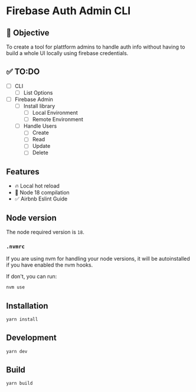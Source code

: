 # Firebase Auth Admin CLI

## 🏁 Objective

To create a tool for plattform admins to handle auth info without having to build a whole UI locally using firebase credentials.

## ✅ TO:DO

- [ ] CLI
  - [ ] List Options
- [ ] Firebase Admin
  - [ ] Install library
    - [ ] Local Environment
    - [ ] Remote Environment
  - [ ] Handle Users
    - [ ] Create
    - [ ] Read
    - [ ] Update
    - [ ] Delete

## Features

- 🔥 Local hot reload
- 🚛 Node 18 compilation
- ✅ Airbnb Eslint Guide

## Node version

The node required version is `18`.

### `.nvmrc`

If you are using nvm for handling your node versions, it will be autoinstalled if you have enabled the nvm hooks.

If don't, you can run:

```bash
nvm use
```

## Installation

```bash
yarn install
```

## Development

```bash
yarn dev
```

## Build

```bash
yarn build
```
